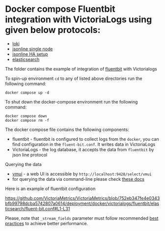 # Docker compose Fluentbit integration with VictoriaLogs using given below protocols:

* [loki](./loki)
* [jsonline single node](./jsonline)
* [jsonline HA setup](./ha-jsonline)
* [elasticsearch](./elasticsearch)

The folder contains the example of integration of [fluentbit](https://docs.fluentbit.io/manual) with Victorialogs

To spin-up environment `cd` to any of listed above directories run the following command:
```
docker compose up -d 
```

To shut down the docker-compose environment run the following command:
```
docker compose down
docker compose rm -f
```

The docker compose file contains the following components:

* fluentbit - fluentbit is configured to collect logs from the `docker`, you can find configuration in the `fluent-bit.conf`. It writes data in VictoriaLogs
* VictoriaLogs - the log database, it accepts the data from `fluentbit` by json line protocol

Querying the data

* [vmui](https://docs.victoriametrics.com/victorialogs/querying/#vmui) - a web UI is accessible by `http://localhost:9428/select/vmui`
* for querying the data via command-line please check [these docs](https://docs.victoriametrics.com/victorialogs/querying/#command-line)

Here is an example of fluentbit configuration

https://github.com/VictoriaMetrics/VictoriaMetrics/blob/752eb347fe4e0343bfb99798dcba5742807a0614/deployment/docker/victorialogs/fluentbit/elasticsearch/fluent-bit.conf#L1-L31

Please, note that `_stream_fields` parameter must follow recommended [best practices](https://docs.victoriametrics.com/victorialogs/keyconcepts/#stream-fields) to achieve better performance.
